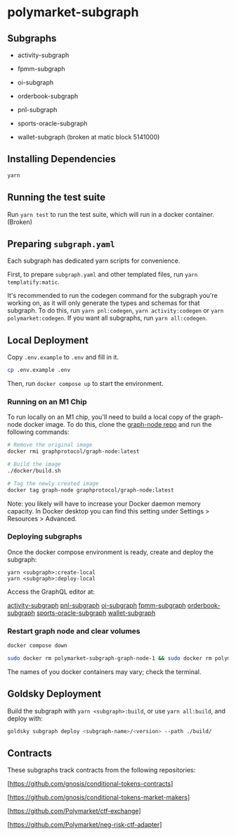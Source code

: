 # polymarket-subgraph

## Subgraphs

- activity-subgraph

- fpmm-subgraph

- oi-subgraph

- orderbook-subgraph

- pnl-subgraph

- sports-oracle-subgraph

- wallet-subgraph (broken at matic block 5141000)

## Installing Dependencies

```bash
yarn
```

## Running the test suite

Run `yarn test` to run the test suite, which will run in a docker container. (Broken)

## Preparing `subgraph.yaml`

Each subgraph has dedicated yarn scripts for convenience.

First, to prepare `subgraph.yaml` and other templated files, run `yarn templatify:matic`.

It's recommended to run the codegen command for the subgraph you're working on, as it will only generate the types and schemas for that subgraph. To do this, run `yarn pnl:codegen`, `yarn activity:codegen` or `yarn polymarket:codegen`. If you want all subgraphs, run `yarn all:codegen`.

## Local Deployment

Copy `.env.example` to `.env` and fill in it.

```bash
cp .env.example .env
```

Then, run `docker compose up` to start the environment.

### Running on an M1 Chip

To run locally on an M1 chip, you'll need to build a local copy of the graph-node docker image. To do this, clone the [graph-node repo](https://github.com/graphprotocol/graph-node) and run the following commands:

```bash
# Remove the original image
docker rmi graphprotocol/graph-node:latest

# Build the image
./docker/build.sh

# Tag the newly created image
docker tag graph-node graphprotocol/graph-node:latest
```

Note: you likely will have to increase your Docker daemon memory capacity. In Docker desktop you can find this setting under Settings > Resources > Advanced.

### Deploying subgraphs

Once the docker compose environment is ready, create and deploy the subgraph:

```[bash]
yarn <subgraph>:create-local
yarn <subgraph>:deploy-local
```

Access the GraphQL editor at:

[activity-subgraph](http://localhost:8000/subgraphs/name/activity-subgraph/graphql)
[pnl-subgraph](http://localhost:8000/subgraphs/name/pnl-subgraph/graphql)
[oi-subgraph](http://localhost:8000/subgraphs/name/oi-subgraph/graphql)
[fpmm-subgraph](http://localhost:8000/subgraphs/name/fpmm-subgraph/graphql)
[orderbook-subgraph](http://localhost:8000/subgraphs/name/orderbook-subgraph/graphql)
[sports-oracle-subgraph](http://localhost:8000/subgraphs/name/sports-oracle-subgraph/graphql)
[wallet-subgraph](http://localhost:8000/subgraphs/name/wallet-subgraph/graphql)

### Restart graph node and clear volumes

```bash
docker compose down
```

```bash
sudo docker rm polymarket-subgraph-graph-node-1 && sudo docker rm polymarket-subgraph-ipfs-1 && sudo docker rm polymarket-subgraph-postgres-1 && sudo docker rm polymarket-subgraph-ganache-1
```

The names of you docker containers may vary; check the terminal.

## Goldsky Deployment

Build the subgraph with `yarn <subgraph>:build`, or use `yarn all:build`, and deploy with:

```bash
goldsky subgraph deploy <subgraph-name>/<version> --path ./build/
```

## Contracts

These subgraphs track contracts from the following repositories:

[https://github.com/gnosis/conditional-tokens-contracts]

[https://github.com/gnosis/conditional-tokens-market-makers]

[https://github.com/Polymarket/ctf-exchange]

[https://github.com/Polymarket/neg-risk-ctf-adapter]
